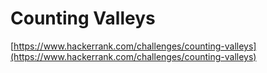 # Counting Valleys
[https://www.hackerrank.com/challenges/counting-valleys](https://www.hackerrank.com/challenges/counting-valleys)